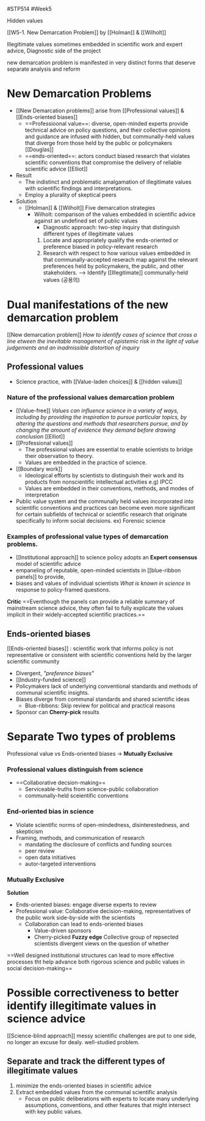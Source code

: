 


#STP514 #Week5 

Hidden values 

[[W5-1. New Demarcation Problem]] by [[Holman]] & [[Wilholt]]

Illegitimate values sometimes embedded in scientific work and expert advice, 
Diagnostic side of the project

new demarcation problem is manifested in very distinct forms that deserve separate analysis and reform 

# New Demarcation Problems
* [[New Demarcation problems]] arise from [[Professional values]] & [[Ends-oriented biases]]
	* ==Professioonal value==: diverse, open-minded experts provide technical advice on policy questions, and their collective opinions and guidance are infused with hidden, but communally-held values that diverge from those held by the public or policymakers [[Douglas]]
	* ==ends-oriented==: actors conduct biased research that violates scientific conventions that compromise the delivery of reliable scientific advice [[Elliot]]
* Result
	* The indistinct and problematic amalgamation of illegitimate values with scientific findings and interpretations. 
	* Employ a plurality of skeptical peers
* Solution
	* [[Holman]] & [[Wilholt]] Five demarcation strategies
		* Wilholt: comparison of the values embedded in scientific advice against an undefined set of public values
			* Diagnostic approach: two-step inquiry that distinguish different types of illegitimate values
			1) Locate and appropriately qualify the ends-oriented or preference biased in policy-relevant research 
			2) Research with respect to how various values embedded in that communally-accepted reserach map against the relevant preferences held by policymakers, the public, and other stakeholders. 
		--> Identify [[Illegitimate]] communally-held values (공용의)

# Dual manifestations of the new demarcation problem 
[[New demarcation problem]]
*How to identify cases of science that cross a line etween the inevitable management of epistemic risk in the light of value judgements and an inadmissible distortion of inquiry*
## Professional values
* Science practice, with [[Value-laden choices]] & [[hidden values]]
### Nature of the professional values demarcation problem 
* [[Value-free]] 
	*Values can influence science in a variety of ways, including by providing the inspiration to pursue particular topics, by altering the questions and methods that researchers pursue, and by changing the amount of evidence they demand before drawing conclusion*  [[Elliot]]
* [[Professional values]]
	* The professional values are essential to enable scientists to bridge their observation to theory. 
	* Values are embedded in the practice of science. 
* [[Boundary work]]
	* Ideological efforts by scientists to distinguish their work and its products from nonscientific intellectual activities 
	e.g) IPCC
	* Values are embedded in their conventions, methods, and modes of interpretation 
* Public value system and the communally held values incorporated into scientific conventions and practices can become even more significant for certain subfields of technical or scientific research that originate specifically to inform social decisions. 
	ex) Forensic science

### Examples of professional value types of demarcation problems. 
* [[Institutional approach]] to science policy adopts an **Expert consensus** model of scientific advice
* empaneling of reputable, open-minded scientists in [[blue-ribbon panels]] to provide, 
* biases and values of individual scientists 
*What is known in science* in response to policy-framed questions. 

**Critic** ==Eventhough the panels can provide a reliable summary of mainstream science advice, they often fail to fully explicate the values implicit in their widely-accepted scientific practices.==

## Ends-oriented biases
[[Ends-oriented biases]] : scientific work that informs policy is not representative or consistent with scientific conventions held by the larger scientific community
* Divergent, *"preference biases"*
* [[Industry-funded science]]
* Policymakers lack of underlying conventional standards and methods of communal scientific insights. 
* Biases diverge from communal standards and shared scientific ideas
	* Blue-ribbons: Skip review for political and practical reasons
* Sponsor can **Cherry-pick** results


# Separate Two types of problems 
Professional value vs Ends-oriented biases -> **Mutually Exclusive**

### Professional values distinguish from science
* ==Collaborative decsion-making==
	* Serviceable-truths from science-public collaboration 
	* communally-held sceientific conventions 

### End-oriented bias in science 
* Violate scientific norms of open-mindedness, disinterestedness, and skepticism
* Framing, methods, and communication of research 
	* mandating the disclosure of conflicts and funding sources
	* peer review
	* open data initiatives
	* autor-targeted interventions

### Mutually Exclusive
**Solution**
* Ends-oriented biases: engage diverse experts to review 
* Professional value: Collaborative decision-making, representatives of the public work side-by-side with the scientists 
	* Collaboration can lead to ends-oriented biases
		* Value-driven sponsors
		* Cherry-picked 
**Fuzzy edge**
Collective group of repsected scientists 
divergent views on the question of whether 

==Well designed institutional structures can lead to more effective processes tht help advance both rigorous science and public values in social decision-making==

# Possible correctiveness to better identify illegitimate values in science advice
[[Science-blind approach]]
messy scientific challenges are put to one side, no longer an excuse for dealy. 
well-studied problem. 

## Separate and track the different types of illegitimate values
1. minimize the ends-oriented biases in scientific advice
2. Extract embedded values from the communal scientific analysis 
	*  Focus on public deliberations with experts to locate many underlying assumptions, conventions, and other features that might intersect with key public values.  
